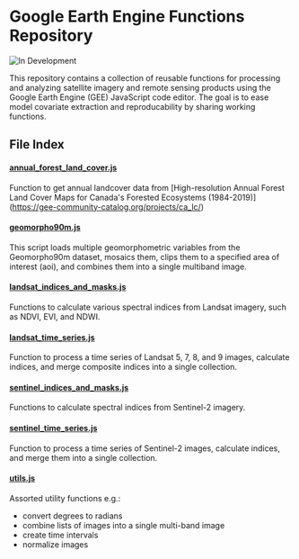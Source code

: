 # Google Earth Engine Functions Repository

![In Development](https://img.shields.io/badge/Status-In%20Development-yellow)

This repository contains a collection of reusable functions for processing and analyzing satellite imagery and remote sensing products using the Google Earth Engine (GEE) JavaScript code editor. The goal is to ease model covariate extraction and reproducability by sharing working functions.

## File Index

#### [annual_forest_land_cover.js](https://github.com/bgcasey/google_earth_engine_functions/blob/main/annual_forest_land_cover.js)
Function to get annual landcover data from [High-resolution Annual Forest Land Cover Maps for Canada's Forested Ecosystems (1984-2019)] (https://gee-community-catalog.org/projects/ca_lc/)


#### [geomorpho90m.js](https://github.com/bgcasey/google_earth_engine_functions/blob/main/geomorpho90m.js)
This script loads multiple geomorphometric variables from the 
Geomorpho90m dataset, mosaics them, clips them to a specified area 
of interest (aoi), and combines them into a single multiband image.

#### [landsat_indices_and_masks.js](https://github.com/bgcasey/google_earth_engine_functions/blob/main/landsat_indices_and_masks.js)
Functions to calculate various spectral indices from Landsat imagery, such as NDVI, EVI, and NDWI.

#### [landsat_time_series.js](https://github.com/bgcasey/google_earth_engine_functions/blob/main/landsat_time_series.js)
Function to process a time series of Landsat 5, 7, 8, and 9 images, calculate indices, and merge composite indices into a single collection.

#### [sentinel_indices_and_masks.js](https://github.com/bgcasey/google_earth_engine_functions/blob/main/sentinel_indices_and_masks.js)
Functions to calculate  spectral indices from Sentinel-2 imagery. 

#### [sentinel_time_series.js](https://github.com/bgcasey/google_earth_engine_functions/blob/main/sentinel_time_series.js)
Function to process a time series of Sentinel-2 images, calculate indices, and merge them into a single collection.

#### [utils.js](https://github.com/bgcasey/google_earth_engine_functions/blob/main/utils.js)
Assorted utility functions e.g.:
- convert degrees to radians
- combine lists of images into a single multi-band image
- create time intervals
- normalize images
